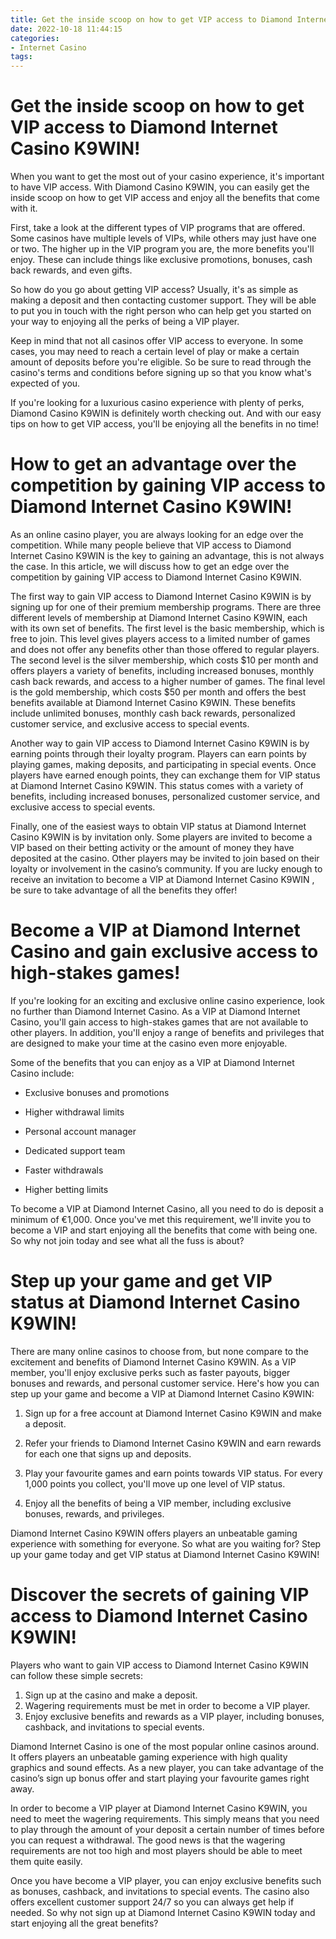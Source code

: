 ```yaml
---
title: Get the inside scoop on how to get VIP access to Diamond Internet Casino K9WIN!
date: 2022-10-18 11:44:15
categories:
- Internet Casino
tags:
---
```



#  Get the inside scoop on how to get VIP access to Diamond Internet Casino K9WIN!

When you want to get the most out of your casino experience, it's important to have VIP access. With Diamond Casino K9WIN, you can easily get the inside scoop on how to get VIP access and enjoy all the benefits that come with it.

First, take a look at the different types of VIP programs that are offered. Some casinos have multiple levels of VIPs, while others may just have one or two. The higher up in the VIP program you are, the more benefits you'll enjoy. These can include things like exclusive promotions, bonuses, cash back rewards, and even gifts.

So how do you go about getting VIP access? Usually, it's as simple as making a deposit and then contacting customer support. They will be able to put you in touch with the right person who can help get you started on your way to enjoying all the perks of being a VIP player.

Keep in mind that not all casinos offer VIP access to everyone. In some cases, you may need to reach a certain level of play or make a certain amount of deposits before you're eligible. So be sure to read through the casino's terms and conditions before signing up so that you know what's expected of you.

If you're looking for a luxurious casino experience with plenty of perks, Diamond Casino K9WIN is definitely worth checking out. And with our easy tips on how to get VIP access, you'll be enjoying all the benefits in no time!

#  How to get an advantage over the competition by gaining VIP access to Diamond Internet Casino K9WIN!

As an online casino player, you are always looking for an edge over the competition. While many people believe that VIP access to Diamond Internet Casino K9WIN is the key to gaining an advantage, this is not always the case. In this article, we will discuss how to get an edge over the competition by gaining VIP access to Diamond Internet Casino K9WIN.

The first way to gain VIP access to Diamond Internet Casino K9WIN is by signing up for one of their premium membership programs. There are three different levels of membership at Diamond Internet Casino K9WIN, each with its own set of benefits. The first level is the basic membership, which is free to join. This level gives players access to a limited number of games and does not offer any benefits other than those offered to regular players. The second level is the silver membership, which costs $10 per month and offers players a variety of benefits, including increased bonuses, monthly cash back rewards, and access to a higher number of games. The final level is the gold membership, which costs $50 per month and offers the best benefits available at Diamond Internet Casino K9WIN. These benefits include unlimited bonuses, monthly cash back rewards, personalized customer service, and exclusive access to special events.

Another way to gain VIP access to Diamond Internet Casino K9WIN is by earning points through their loyalty program. Players can earn points by playing games, making deposits, and participating in special events. Once players have earned enough points, they can exchange them for VIP status at Diamond Internet Casino K9WIN. This status comes with a variety of benefits, including increased bonuses, personalized customer service, and exclusive access to special events.

Finally, one of the easiest ways to obtain VIP status at Diamond Internet Casino K9WIN is by invitation only. Some players are invited to become a VIP based on their betting activity or the amount of money they have deposited at the casino. Other players may be invited to join based on their loyalty or involvement in the casino’s community. If you are lucky enough to receive an invitation to become a VIP at Diamond Internet Casino K9WIN , be sure to take advantage of all the benefits they offer!

#  Become a VIP at Diamond Internet Casino and gain exclusive access to high-stakes games!

If you're looking for an exciting and exclusive online casino experience, look no further than Diamond Internet Casino. As a VIP at Diamond Internet Casino, you'll gain access to high-stakes games that are not available to other players. In addition, you'll enjoy a range of benefits and privileges that are designed to make your time at the casino even more enjoyable.

Some of the benefits that you can enjoy as a VIP at Diamond Internet Casino include:

* Exclusive bonuses and promotions

* Higher withdrawal limits

* Personal account manager

* Dedicated support team

* Faster withdrawals

* Higher betting limits

To become a VIP at Diamond Internet Casino, all you need to do is deposit a minimum of €1,000. Once you've met this requirement, we'll invite you to become a VIP and start enjoying all the benefits that come with being one. So why not join today and see what all the fuss is about?

#  Step up your game and get VIP status at Diamond Internet Casino K9WIN!

There are many online casinos to choose from, but none compare to the excitement and benefits of Diamond Internet Casino K9WIN. As a VIP member, you'll enjoy exclusive perks such as faster payouts, bigger bonuses and rewards, and personal customer service. Here's how you can step up your game and become a VIP at Diamond Internet Casino K9WIN:

1) Sign up for a free account at Diamond Internet Casino K9WIN and make a deposit.

2) Refer your friends to Diamond Internet Casino K9WIN and earn rewards for each one that signs up and deposits.

3) Play your favourite games and earn points towards VIP status. For every 1,000 points you collect, you'll move up one level of VIP status.

4) Enjoy all the benefits of being a VIP member, including exclusive bonuses, rewards, and privileges.

Diamond Internet Casino K9WIN offers players an unbeatable gaming experience with something for everyone. So what are you waiting for? Step up your game today and get VIP status at Diamond Internet Casino K9WIN!

#  Discover the secrets of gaining VIP access to Diamond Internet Casino K9WIN!

Players who want to gain VIP access to Diamond Internet Casino K9WIN can follow these simple secrets:

1. Sign up at the casino and make a deposit.
2. Wagering requirements must be met in order to become a VIP player. 
3. Enjoy exclusive benefits and rewards as a VIP player, including bonuses, cashback, and invitations to special events.

Diamond Internet Casino is one of the most popular online casinos around. It offers players an unbeatable gaming experience with high quality graphics and sound effects. As a new player, you can take advantage of the casino’s sign up bonus offer and start playing your favourite games right away.

In order to become a VIP player at Diamond Internet Casino K9WIN, you need to meet the wagering requirements. This simply means that you need to play through the amount of your deposit a certain number of times before you can request a withdrawal. The good news is that the wagering requirements are not too high and most players should be able to meet them quite easily.

Once you have become a VIP player, you can enjoy exclusive benefits such as bonuses, cashback, and invitations to special events. The casino also offers excellent customer support 24/7 so you can always get help if needed. So why not sign up at Diamond Internet Casino K9WIN today and start enjoying all the great benefits?